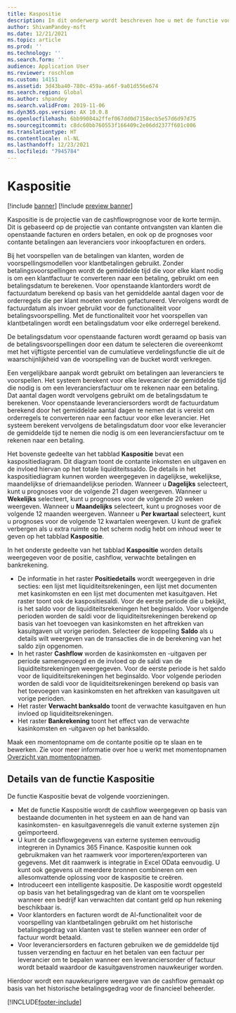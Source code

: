 ```yaml
---
title: Kaspositie
description: In dit onderwerp wordt beschreven hoe u met de functie voor cashflowprognoses de kaspositie van een organisatie voor bepaalde tijdstippen kunt voorspellen. Ook worden de opties beschreven die beschikbaar zijn voor het weergeven van prognoses voor verschillende perioden.
author: ShivamPandey-msft
ms.date: 12/21/2021
ms.topic: article
ms.prod: ''
ms.technology: ''
ms.search.form: ''
audience: Application User
ms.reviewer: roschlom
ms.custom: 14151
ms.assetid: 3d43ba40-780c-459a-a66f-9a01d556e674
ms.search.region: Global
ms.author: shpandey
ms.search.validFrom: 2019-11-06
ms.dyn365.ops.version: AX 10.0.8
ms.openlocfilehash: 6bb99084a2ffef067dd0d7158ecb5e57d6d97d75
ms.sourcegitcommit: c8dc60bb760553f166409c2e06dd2377f601c006
ms.translationtype: HT
ms.contentlocale: nl-NL
ms.lasthandoff: 12/23/2021
ms.locfileid: "7945784"
---
```

# <a name="cash-position"></a>Kaspositie

[!include [banner](../includes/banner.md)]
[!include [preview banner](../includes/preview-banner.md)]

Kaspositie is de projectie van de cashflowprognose voor de korte termijn. Dit is gebaseerd op de projectie van contante ontvangsten van klanten die openstaande facturen en orders betalen, en ook op de prognoses voor contante betalingen aan leveranciers voor inkoopfacturen en orders.

Bij het voorspellen van de betalingen van klanten, worden de voorspellingsmodellen voor klantbetalingen gebruikt. Zonder betalingsvoorspellingen wordt de gemiddelde tijd die voor elke klant nodig is om een klantfactuur te converteren naar een betaling, gebruikt om een betalingsdatum te berekenen. Voor openstaande klantorders wordt de factuurdatum berekend op basis van het gemiddelde aantal dagen voor de orderregels die per klant moeten worden gefactureerd. Vervolgens wordt de factuurdatum als invoer gebruikt voor de functionaliteit voor betalingsvoorspelling. Met de functionaliteit voor het voorspellen van klantbetalingen wordt een betalingsdatum voor elke orderregel berekend. 

De betalingsdatum voor openstaande facturen wordt geraamd op basis van de betalingsvoorspellingen door een datum te selecteren die overeenkomt met het vijftigste percentiel van de cumulatieve verdelingsfunctie die uit de waarschijnlijkheid van de voorspelling van de bucket wordt verkregen.

Een vergelijkbare aanpak wordt gebruikt om betalingen aan leveranciers te voorspellen. Het systeem berekent voor elke leverancier de gemiddelde tijd die nodig is om een leveranciersfactuur om te rekenen naar een betaling. Dat aantal dagen wordt vervolgens gebruikt om de betalingsdatum te berekenen. Voor openstaande leveranciersorders wordt de factuurdatum berekend door het gemiddelde aantal dagen te nemen dat is vereist om orderregels te converteren naar een factuur voor elke leverancier. Het systeem berekent vervolgens de betalingsdatum door voor elke leverancier de gemiddelde tijd te nemen die nodig is om een leveranciersfactuur om te rekenen naar een betaling.

Het bovenste gedeelte van het tabblad **Kaspositie** bevat een kaspositiediagram. Dit diagram toont de contante inkomsten en uitgaven en de invloed hiervan op het totale liquiditeitssaldo. De details in het kaspositiediagram kunnen worden weergegeven in dagelijkse, wekelijkse, maandelijkse of driemaandelijkse perioden. Wanneer u **Dagelijks** selecteert, kunt u prognoses voor de volgende 21 dagen weergeven. Wanneer u **Wekelijks** selecteert, kunt u prognoses voor de volgende 20 weken weergeven. Wanneer u **Maandelijks** selecteert, kunt u prognoses voor de volgende 12 maanden weergeven. Wanneer u **Per kwartaal** selecteert, kunt u prognoses voor de volgende 12 kwartalen weergeven. U kunt de grafiek verbergen als u extra ruimte op het scherm nodig hebt om inhoud weer te geven op het tabblad **Kaspositie**.

In het onderste gedeelte van het tabblad **Kaspositie** worden details weergegeven voor de positie, cashflow, verwachte betalingen en bankrekening.

- De informatie in het raster **Positiedetails** wordt weergegeven in drie secties: een lijst met liquiditeitsrekeningen, een lijst met documenten met kasinkomsten en een lijst met documenten met kasuitgaven. Het raster toont ook de kaspositiesaldi. Voor de eerste periode die u bekijkt, is het saldo voor de liquiditeitsrekeningen het beginsaldo. Voor volgende perioden worden de saldi voor de liquiditeitsrekeningen berekend op basis van het toevoegen van kasinkomsten en het aftrekken van kasuitgaven uit vorige perioden. Selecteer de koppeling **Saldo** als u details wilt weergeven van de transacties die in de berekening van het saldo zijn opgenomen.
- In het raster **Cashflow** worden de kasinkomsten en -uitgaven per periode samengevoegd en de invloed op de saldi van de liquiditeitsrekeningen weergegeven. Voor de eerste periode is het saldo voor de liquiditeitsrekeningen het beginsaldo. Voor volgende perioden worden de saldi voor de liquiditeitsrekeningen berekend op basis van het toevoegen van kasinkomsten en het aftrekken van kasuitgaven uit vorige perioden.
- Het raster **Verwacht banksaldo** toont de verwachte kasuitgaven en hun invloed op liquiditeitsrekeningen.
- Het raster **Bankrekening** toont het effect van de verwachte kasinkomsten en -uitgaven op het banksaldo.

Maak een momentopname om de contante positie op te slaan en te bewerken. Zie voor meer informatie over hoe u werkt met momentopnamen [Overzicht van momentopnamen](payment-snapshots.md).

## <a name="details-of-the-cash-position-capability"></a>Details van de functie Kaspositie 

De functie Kaspositie bevat de volgende voorzieningen. 

- Met de functie Kaspositie wordt de cashflow weergegeven op basis van bestaande documenten in het systeem en aan de hand van kasinkomsten- en kasuitgavenregels die vanuit externe systemen zijn geïmporteerd.
- U kunt de cashflowgegevens van externe systemen eenvoudig integreren in Dynamics 365 Finance. Kaspositie kunnen ook gebruikmaken van het raamwerk voor importeren/exporteren van gegevens. Met dit raamwerk is integratie in Excel OData eenvoudig. U kunt ook gegevens uit meerdere bronnen combineren om een allesomvattende oplossing voor de kaspositie te creëren.
- Introduceert een intelligente kaspositie. De kaspositie wordt opgesteld op basis van het betalingsgedrag van de klant om te voorspellen wanneer een bedrijf kan verwachten dat contant geld op hun rekening beschikbaar is.
- Voor klantorders en facturen wordt de AI-functionaliteit voor de voorspelling van klantbetalingen gebruikt om het historische betalingsgedrag van klanten vast te stellen wanneer een order of factuur wordt betaald.
- Voor leveranciersorders en facturen gebruiken we de gemiddelde tijd tussen verzending en factuur en het betalen van een factuur per leverancier om te bepalen wanneer een leveranciersorder of factuur wordt betaald waardoor de kasuitgavenstromen nauwkeuriger worden.

Hierdoor wordt een nauwkeurigere weergave van de cashflow gemaakt op basis van het historische betalingsgedrag voor de financieel beheerder. 

[!INCLUDE[footer-include](../../includes/footer-banner.md)]
